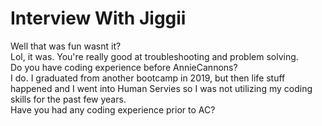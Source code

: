 # Interview With Jiggii
Well that was fun wasnt it?<br>
Lol, it was. You're really good at troubleshooting and problem solving. <br> Do you have coding experience before AnnieCannons?<br>
I do. I graduated from another bootcamp in 2019, but then life stuff happened and I went into Human Servies so I was not utilizing my coding skills for the past few years.<br>
Have you had any coding experience prior to AC?<br>
